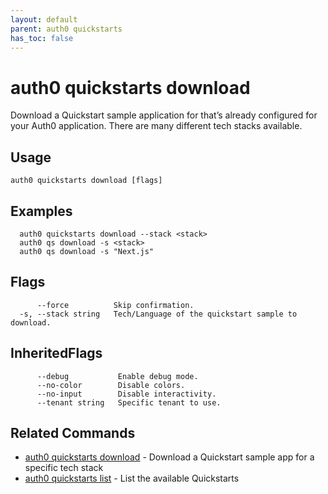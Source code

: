 ```yaml
---
layout: default
parent: auth0 quickstarts
has_toc: false
---
```

# auth0 quickstarts download

Download a Quickstart sample application for that’s already configured for your Auth0 application. There are many different tech stacks available.

## Usage
```
auth0 quickstarts download [flags]
```

## Examples

```
  auth0 quickstarts download --stack <stack>
  auth0 qs download -s <stack>
  auth0 qs download -s "Next.js"
```


## Flags

```
      --force          Skip confirmation.
  -s, --stack string   Tech/Language of the quickstart sample to download.
```


## InheritedFlags

```
      --debug           Enable debug mode.
      --no-color        Disable colors.
      --no-input        Disable interactivity.
      --tenant string   Specific tenant to use.
```


## Related Commands

- [auth0 quickstarts download](auth0_quickstarts_download.md) - Download a Quickstart sample app for a specific tech stack
- [auth0 quickstarts list](auth0_quickstarts_list.md) - List the available Quickstarts


